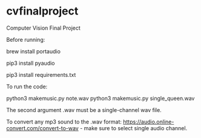 # cvfinalproject
Computer Vision Final Project

Before running:

brew install portaudio

pip3 install pyaudio

pip3 install requirements.txt

To run the code:

python3 makemusic.py note.wav
python3 makemusic.py single_queen.wav

The second argument .wav must be a single-channel wav file.

To convert any mp3 sound to the .wav format: https://audio.online-convert.com/convert-to-wav - make sure to select single audio channel.
